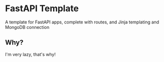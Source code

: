 # FastAPI Template
A template for FastAPI apps, complete with routes, and Jinja templating and MongoDB connection

## Why?
I'm very lazy, that's why!
